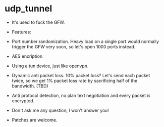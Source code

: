 # udp_tunnel
- It's used to fuck the GFW.
- Features:
 - Port number randomization. Heavy load on a single port would normally trigger the GFW very soon, so let's open 1000 ports instead.
 - AES encription.
 - Using a tun device, just like openvpn.
 - Dynamic anti packet loss. 10% packet loss? Let's send each packet twice, so we get 1% packet loss rate by sacrificing half of the bandwidth. (TBD)
 - Anti protocol detection, no plan text negotiation and every packet is encrypted.

- Don't ask me any question, I won't answer you!
- Patches are welcome.
